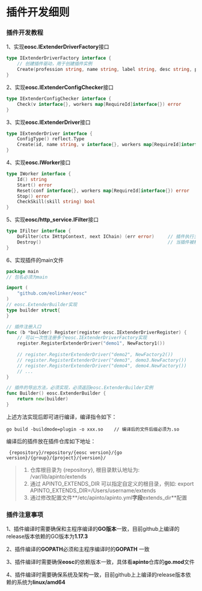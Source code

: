 # 插件开发细则
### 插件开发教程

1、实现**eosc.IExtenderDriverFactory**接口

```go
type IExtenderDriverFactory interface {
    // 创建插件驱动，用于创建插件实例
	Create(profession string, name string, label string, desc string, params map[string]interface{}) (IExtenderDriver, error)	
}
```

2、实现**eosc.IExtenderConfigChecker**接口

```go
type IExtenderConfigChecker interface {
	Check(v interface{}, workers map[RequireId]interface{}) error				// 检查插件配置是否合法
}
```

3、实现**eosc.IExtenderDriver**接口

```go
type IExtenderDriver interface {
	ConfigType() reflect.Type																	// 获取插件配置类型，使用反射获取
	Create(id, name string, v interface{}, workers map[RequireId]interface{}) (IWorker, error)	// 创建插件实例方法
}
```

4、实现**eosc.IWorker**接口

```go
type IWorker interface {
	Id() string															// 返回插件实例ID
	Start() error														// 插件实例初始化时执行
	Reset(conf interface{}, workers map[RequireId]interface{}) error  	// 插件实例配置修改时执行
	Stop() error														// 插件实例被删除时执行
	CheckSkill(skill string) bool										// 判断当前实例是否实现了skill方法
}
```

5、实现**eosc/http_service.IFilter**接口

```go
type IFilter interface {
	DoFilter(ctx IHttpContext, next IChain) (err error)		// 插件执行主方法
	Destroy()												// 当插件被移除或关闭时，销毁该插件相关内容
}
```



6、实现插件的main文件

```go
package main
// 包名必须为main

import (
	"github.com/eolinker/eosc"
)
// eosc.ExtenderBuilder实现
type builder struct{
}

// 插件注册入口
func (b *builder) Register(register eosc.IExtenderDriverRegister) {
    // 可以一次性注册多个eosc.IExtenderDriverFactory实现
	register.RegisterExtenderDriver("demo1", NewFactory1())
    
    // register.RegisterExtenderDriver("demo2", NewFactory2())
    // register.RegisterExtenderDriver("demo3", demo3.NewFactory())
    // register.RegisterExtenderDriver("demo4", demo4.NewFactory())
    // ...
}

// 插件的导出方法，必须实现，必须返回eosc.ExtenderBuilder实例
func Builder() eosc.ExtenderBuilder {
	return new(builder)
}
```

上述方法实现后即可进行编译，编译指令如下：

```
go build -buildmode=plugin -o xxx.so	// 编译后的文件后缀必须为.so
```

编译后的插件放在插件仓库如下地址：

```
 {repository}/repository/{eosc version}/{go version}/{group}/{project}/{version}/
```

> 1. 仓库根目录为 {repository}, 根目录默认地址为: /var/lib/apinto/extends
> 2. 通过 APINTO_EXTENDS_DIR 可以指定自定义的根目录，例如: export APINTO_EXTENDS_DIR=/Users/username/extends
> 3. 通过修改配置文件**/etc/apinto/apinto.yml**字段**extends_dir**配置



### 插件注意事项

1、插件编译时需要确保和主程序编译的**GO版本**一致，目前github上编译的release版本依赖的GO版本为**1.17.3**

2、插件编译的**GOPATH**必须和主程序编译时的**GOPATH** 一致

3、插件编译时需要确保**eosc**的依赖版本一致，具体看**apinto**仓库的**go.mod**文件

4、插件编译时需要确保系统及架构一致，目前github上上编译的release版本依赖的系统为**linux/amd64**